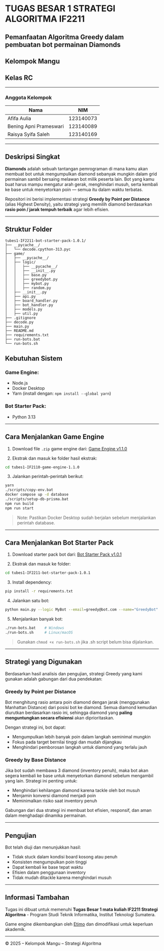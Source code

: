 # TUGAS BESAR 1 STRATEGI ALGORITMA IF2211
## Pemanfaatan Algoritma Greedy dalam pembuatan bot permainan Diamonds
## Kelompok Mangu
## Kelas RC
---

### Anggota Kelompok

| Nama                          | NIM         |
|-------------------------------|-------------|
| Afifa Aulia                   | 123140073   |
| Bening Apni Prameswari        | 123140089   |
| Raisya Syifa Saleh            | 123140169   |

---

## Deskripsi Singkat

**Diamonds** adalah sebuah tantangan pemrograman di mana kamu akan membuat bot untuk mengumpulkan diamond sebanyak mungkin dalam grid permainan sambil bersaing melawan bot milik peserta lain. Bot yang kamu buat harus mampu mengatur arah gerak, menghindari musuh, serta kembali ke base untuk menyetorkan poin — semua itu dalam waktu terbatas.

Repositori ini berisi implementasi strategi **Greedy by Point per Distance** (alias Highest Density), yaitu strategi yang memilih diamond berdasarkan **rasio poin / jarak tempuh terbaik** agar lebih efisien.

---

## Struktur Folder

```
tubes1-IF2211-bot-starter-pack-1.0.1/
├── __pycache__/
│   └── decode.cpython-313.pyc
├── game/
│   ├── __pycache__/
│   ├── logic/
│   │   ├── __pycache__/
│   │   ├── __init__.py
│   │   ├── base.py
│   │   ├── greedybot.py
│   │   ├── mybot.py
│   │   ├── random.py
│   ├── __init__.py
│   ├── api.py
│   ├── board_handler.py
│   ├── bot_handler.py
│   ├── models.py
│   ├── util.py
├── .gitignore
├── decode.py
├── main.py
├── README.md
├── requirements.txt
├── run-bots.bat
└── run-bots.sh
```

## Kebutuhan Sistem

### Game Engine:
- Node.js
- Docker Desktop
- Yarn (install dengan: `npm install --global yarn`)

### Bot Starter Pack:
- Python 3.13

---

## Cara Menjalankan Game Engine

1. Download file `.zip` game engine dari:
   [Game Engine v1.1.0](https://github.com/haziqam/tubes1-IF2211-game-engine/releases/tag/v1.1.0)

2. Ekstrak dan masuk ke folder hasil ekstrak:

```bash
cd tubes1-IF2110-game-engine-1.1.0
```

3. Jalankan perintah-perintah berikut:

```bash
yarn
./scripts/copy-env.bat
docker compose up -d database
./scripts/setup-db-prisma.bat
npm run build
npm run start
```

> Note:  Pastikan Docker Desktop sudah berjalan sebelum menjalankan perintah database.

---

## Cara Menjalankan Bot Starter Pack

1. Download starter pack bot dari:
   [Bot Starter Pack v1.0.1](https://github.com/haziqam/tubes1-IF2211-bot-starter-pack/releases/tag/v1.0.1)

2. Ekstrak dan masuk ke folder:

```bash
cd tubes1-IF2211-bot-starter-pack-1.0.1
```

3. Install dependency:

```bash
pip install -r requirements.txt
```

4. Jalankan satu bot:

```bash
python main.py --logic MyBot --email=greedy@bot.com --name="GreedyBot" --password=123 --team=etimo
```

5. Menjalankan banyak bot:

```bash
./run-bots.bat    # Windows
./run-bots.sh     # Linux/macOS
```

> Gunakan `chmod +x run-bots.sh` jika .sh script belum bisa dijalankan.

---

## Strategi yang Digunakan

Berdasarkan hasil analisis dan pengujian, strategi Greedy yang kami gunakan adalah gabungan dari dua pendekatan:

### Greedy by Point per Distance

Bot menghitung rasio antara poin diamond dengan jarak (menggunakan Manhattan Distance) dari posisi bot ke diamond. Semua diamond kemudian diurutkan berdasarkan rasio ini, sehingga diamond yang **paling menguntungkan secara efisiensi** akan diprioritaskan.

Dengan strategi ini, bot dapat:
- Mengumpulkan lebih banyak poin dalam langkah seminimal mungkin
- Fokus pada target bernilai tinggi dan mudah dijangkau
- Menghindari pemborosan langkah untuk diamond yang terlalu jauh

### Greedy by Base Distance

Jika bot sudah membawa 3 diamond (inventory penuh), maka bot akan segera kembali ke base untuk menyetorkan diamond sebelum mengambil yang lain. Strategi ini penting untuk:
- Menghindari kehilangan diamond karena tackle oleh bot musuh
- Menjamin konversi diamond menjadi poin
- Meminimalkan risiko saat inventory penuh

Gabungan dari dua strategi ini membuat bot efisien, responsif, dan aman dalam menghadapi dinamika permainan.

---

## Pengujian

Bot telah diuji dan menunjukkan hasil:

- Tidak stuck dalam kondisi board kosong atau penuh
- Konsisten mengumpulkan poin tinggi
- Dapat kembali ke base tepat waktu
- Efisien dalam penggunaan inventory
- Tidak mudah ditackle karena menghindari musuh

---

## Informasi Tambahan

Tugas ini dibuat untuk memenuhi **Tugas Besar 1 mata kuliah IF2211 Strategi Algoritma** - Program Studi Teknik Informatika, Institut Teknologi Sumatera.

Game engine dikembangkan oleh [Etimo](https://github.com/Etimo/diamonds2) dan dimodifikasi untuk keperluan akademik.

---

© 2025 – Kelompok Mangu – Strategi Algoritma
